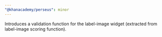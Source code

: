 ```yaml
---
"@khanacademy/perseus": minor
---
```


Introduces a validation function for the label-image widget (extracted from label-image scoring function).
